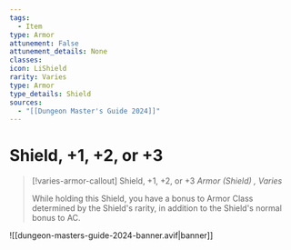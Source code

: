 ```yaml
---
tags:
  - Item
type: Armor
attunement: False
attunement_details: None
classes:
icon: LiShield
rarity: Varies
type: Armor
type_details: Shield
sources: 
  - "[[Dungeon Master's Guide 2024]]"
---
```

# Shield, +1, +2, or +3
>[!varies-armor-callout] Shield, +1, +2, or +3
>_Armor (Shield) , Varies_
>
>While holding this Shield, you have a bonus to Armor Class determined by the Shield's rarity, in addition to the Shield's normal bonus to AC.
>


![[dungeon-masters-guide-2024-banner.avif|banner]]